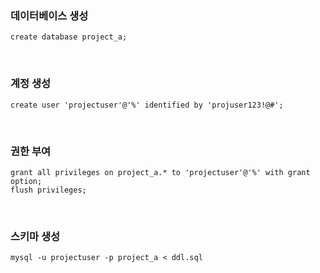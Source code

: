 ### 데이터베이스 생성
```
create database project_a;
```

<br>

### 계정 생성
```
create user 'projectuser'@'%' identified by 'projuser123!@#';
```

<br>

### 권한 부여
```
grant all privileges on project_a.* to 'projectuser'@'%' with grant option;
flush privileges;
```

<br>

### 스키마 생성
```
mysql -u projectuser -p project_a < ddl.sql
```
